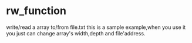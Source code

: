 # rw_function
write/read a array to/from file.txt 
this is a sample example,when you use it you just can change array's width,depth and file'address.
